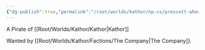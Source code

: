 ```yaml
---
{"dg-publish":true,"permalink":"/root/worlds/kathor/np-cs/prescott-wheatleigh/","tags":["Kathor"]}
---
```


A Pirate of [[Root/Worlds/Kathor/Kathor\|Kathor]]

Wanted by [[Root/Worlds/Kathor/Factions/The Company\|The Company]].
